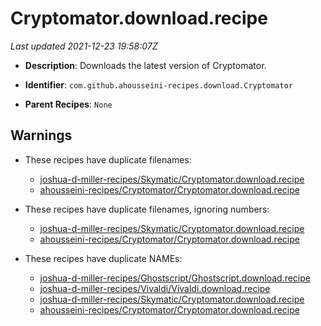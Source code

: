 # Cryptomator.download.recipe

_Last updated 2021-12-23 19:58:07Z_

- **Description**: Downloads the latest version of Cryptomator.

- **Identifier**: `com.github.ahousseini-recipes.download.Cryptomator`

- **Parent Recipes**: `None`

## Warnings

- These recipes have duplicate filenames:
    - [joshua-d-miller-recipes/Skymatic/Cryptomator.download.recipe](/autopkg-dupe-tracker/joshua-d-miller-recipes/Skymatic/Cryptomator.download.recipe)
    - [ahousseini-recipes/Cryptomator/Cryptomator.download.recipe](/autopkg-dupe-tracker/ahousseini-recipes/Cryptomator/Cryptomator.download.recipe)

- These recipes have duplicate filenames, ignoring numbers:
    - [joshua-d-miller-recipes/Skymatic/Cryptomator.download.recipe](/autopkg-dupe-tracker/joshua-d-miller-recipes/Skymatic/Cryptomator.download.recipe)
    - [ahousseini-recipes/Cryptomator/Cryptomator.download.recipe](/autopkg-dupe-tracker/ahousseini-recipes/Cryptomator/Cryptomator.download.recipe)

- These recipes have duplicate NAMEs:
    - [joshua-d-miller-recipes/Ghostscript/Ghostscript.download.recipe](/autopkg-dupe-tracker/joshua-d-miller-recipes/Ghostscript/Ghostscript.download.recipe)
    - [joshua-d-miller-recipes/Vivaldi/Vivaldi.download.recipe](/autopkg-dupe-tracker/joshua-d-miller-recipes/Vivaldi/Vivaldi.download.recipe)
    - [joshua-d-miller-recipes/Skymatic/Cryptomator.download.recipe](/autopkg-dupe-tracker/joshua-d-miller-recipes/Skymatic/Cryptomator.download.recipe)
    - [ahousseini-recipes/Cryptomator/Cryptomator.download.recipe](/autopkg-dupe-tracker/ahousseini-recipes/Cryptomator/Cryptomator.download.recipe)